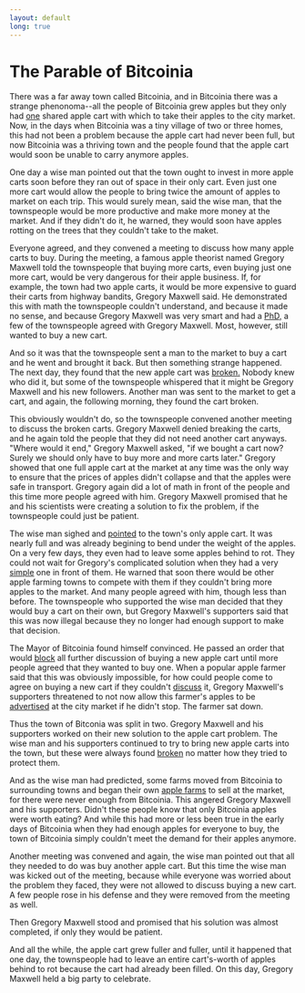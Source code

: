 ```yaml
---
layout: default
long: true
---
```


# The Parable of Bitcoinia

There was a far away town called Bitcoinia, and in Bitcoinia there was a strange phenonoma--all the people of Bitcoinia grew apples but they only had [one](https://www.reddit.com/r/Bitcoin/comments/63859l/github_commit_where_satoshi_added_the_block_size/) shared apple cart with which to take their apples to the city market. Now, in the days when Bitcoinia was a tiny village of two or three homes, this had not been a problem because the apple cart had never been full, but now Bitcoinia was a thriving town and the people found that the apple cart would soon be unable to carry anymore apples.

One day a wise man pointed out that the town ought to invest in more apple carts soon before they ran out of space in their only cart. Even just one more cart would allow the people to bring twice the amount of apples to market on each trip. This would surely mean, said the wise man, that the townspeople would be more productive and make more money at the market. And if they didn't do it, he warned, they would soon have apples rotting on the trees that they couldn't take to the maket.

Everyone agreed, and they convened a meeting to discuss how many apple carts to buy. During the meeting, a famous apple theorist named Gregory Maxwell told the townspeople that buying more carts, even buying just one more cart, would be very dangerous for their apple business. If, for example, the town had two apple carts, it would be more expensive to guard their carts from highway bandits, Gregory Maxwell said. He demonstrated this with math the townspeople couldn't understand, and because it made no sense, and because Gregory Maxwell was very smart and had a [PhD,](https://www.reddit.com/r/btc/comments/89z483/ama_ask_mike_anything/dwuq5rq/) a few of the townspeople agreed with Gregory Maxwell. Most, however, still wanted to buy a new cart.

And so it was that the townspeople sent a man to the market to buy a cart and he went and brought it back. But then something strange happened. The next day, they found that the new apple cart was [broken.](https://www.reddit.com/r/Bitcoin/comments/3jj2hf/bitcoin_xt_nodes_being_ddosed/) Nobody knew who did it, but some of the townspeople whispered that it might be Gregory Maxwell and his new followers. Another man was sent to the market to get a cart, and again, the following morning, they found the cart broken.

This obviously wouldn't do, so the townspeople convened another meeting to discuss the broken carts. Gregory Maxwell denied breaking the carts, and he again told the people that they did not need another cart anyways. "Where would it end," Gregory Maxwell asked, "if we bought a cart now? Surely we should only have to buy more and more carts later." Gregory showed that one full apple cart at the market at any time was the only way to ensure that the prices of apples didn't collapse and that the apples were safe in transport. Gregory again did a lot of math in front of the people and this time more people agreed with him. Gregory Maxwell promised that he and his scientists were creating a solution to fix the problem, if the townspeople could just be patient.

The wise man sighed and [pointed](http://gavinandresen.ninja/why-increasing-the-max-block-size-is-urgent) to the town's only apple cart. It was nearly full and was already begining to bend under the weight of the apples. On a very few days, they even had to leave some apples behind to rot. They could not wait for Gregory's complicated solution when they had a very [simple](https://bitcointalk.org/index.php?topic=157141.msg1758131#msg1758131) one in front of them. He warned that soon there would be other apple farming towns to compete with them if they couldn't bring more apples to the market. And many people agreed with him, though less than before. The townspeople who supported the wise man decided that they would buy a cart on their own, but Gregory Maxwell's supporters said that this was now illegal because they no longer had enough support to make that decision.

The Mayor of Bitcoinia found himself convinced. He passed an order that would [block](https://www.reddit.com/r/Bitcoin/comments/3h9cq4/its_time_for_a_break_about_the_recent_mess/) all further discussion of buying a new apple cart until more people agreed that they wanted to buy one. When a popular apple farmer said that this was obviously impossible, for how could people come to agree on buying a new cart if they couldn't [discuss](https://www.reddit.com/r/Bitcoin/comments/3h9cq4/its_time_for_a_break_about_the_recent_mess/cu5g3ko) it, Gregory Maxwell's supporters threatened to not now allow this farmer's apples to be [advertised](https://www.reddit.com/r/Bitcoin/comments/3rejl9/coinbase_ceo_brian_armstrong_bip_101_is_the_best/cwpglh6/) at the city market if he didn't stop. The farmer sat down.

Thus the town of Bitconia was split in two. Gregory Maxwell and his supporters worked on their new solution to the apple cart problem. The wise man and his supporters continued to try to bring new apple carts into the town, but these were always found [broken](https://news.bitcoin.com/bitcoin-classic-targeted-by-ddos-attacks/) no matter how they tried to protect them.

And as the wise man had predicted, some farms moved from Bitcoinia to surrounding towns and began their own [apple farms](https://twitter.com/BraveSampson/status/1257026827643748354) to sell at the market, for there were never enough from Bitcoinia. This angered Gregory Maxwell and his supporters. Didn't these people know that only Bitcoinia apples were worth eating? And while this had more or less been true in the early days of Bitcoinia when they had enough apples for everyone to buy, the town of Bitcoinia simply couldn't meet the demand for their apples anymore.

Another meeting was convened and again, the wise man pointed out that all they needed to do was buy another apple cart. But this time the wise man was kicked out of the meeting, because while everyone was worried about the problem they faced, they were not allowed to discuss buying a new cart. A few people rose in his defense and they were removed from the meeting as well.

Then Gregory Maxwell stood and promised that his solution was almost completed, if only they would be patient. 

And all the while, the apple cart grew fuller and fuller, until it happened that one day, the townspeople had to leave an entire cart's-worth of apples behind to rot because the cart had already been filled. On this day, Gregory Maxwell held a big party to celebrate.





